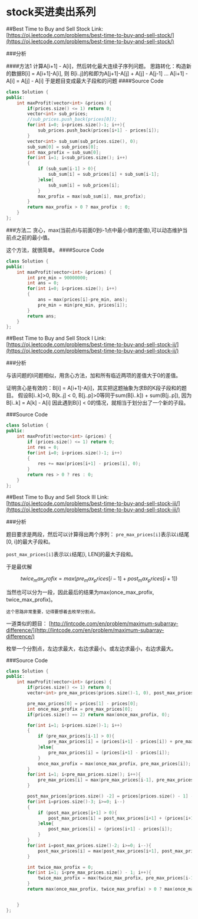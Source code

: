 # stock买进卖出系列

##Best Time to Buy and Sell Stock
Link:
[https://oj.leetcode.com/problems/best-time-to-buy-and-sell-stock/](https://oj.leetcode.com/problems/best-time-to-buy-and-sell-stock/)

###分析

####方法1
计算A[i+1] - A[i]，然后转化最大连续子序列问题。
思路转化：构造新的数据B[i] = A[i+1]-A[i], 则 B[i..j]的和即为A[j+1]-A[j] + A[j] - A[j-1] ... A[i+1] - A[i] = A[j] - A[i]
于是题目变成最大子段和的问题
####Source Code

```cpp
class Solution {
public:
    int maxProfit(vector<int> &prices) {
        if(prices.size() <= 1) return 0;
        vector<int> sub_prices;
        //sub_prices.push_back(prices[0]);
        for(int i=0; i<prices.size()-1; i++){
            sub_prices.push_back(prices[i+1] - prices[i]);
        }
        vector<int> sub_sum(sub_prices.size(), 0);
        sub_sum[0] = sub_prices[0];
        int max_profix = sub_sum[0];
        for(int i=1; i<sub_prices.size(); i++)
        {
            if (sub_sum[i-1] > 0){
                sub_sum[i] = sub_prices[i] + sub_sum[i-1];
            }else{
                sub_sum[i] = sub_prices[i];
            }
            max_profix = max(sub_sum[i], max_profix);
        }
        return max_profix > 0 ? max_profix : 0;
    }
};
```
###方法二
贪心，max(当前点i与前面0到i-1点中最小值的差值),可以动态维护当前点之前的最小值。

这个方法，就很简单。
####Source Code

```cpp
class Solution {
public:
    int maxProfit(vector<int> &prices) {
        int pre_min = 90000000;
        int ans = 0;
        for(int i=0; i<prices.size(); i++)
        {
            ans = max(prices[i]-pre_min, ans);
            pre_min = min(pre_min, prices[i]);
        }
        return ans;
    }
};
```


##Best Time to Buy and Sell Stock I
Link:
[https://oj.leetcode.com/problems/best-time-to-buy-and-sell-stock-ii/](https://oj.leetcode.com/problems/best-time-to-buy-and-sell-stock-ii/)

###分析

与该问题的I问题相似，用贪心方法，加和所有临近两项的差值大于0的差值。

证明贪心是有效的：B[i] = A[i+1]-A[i]，其实把这题抽象为求B的K段子段和的题目。
假设B[i..k]>0, B[k..j] < 0, B[j..p]>0等同于sum(B[i..k]) + sum(B[j..p]), 因为B[i..k] = A[k] - A[i]
因此遇到B[i] < 0的情况，就相当于划分出了一个新的子段。

###Source Code

```cpp
class Solution {
public:
    int maxProfit(vector<int> &prices) {
        if (prices.size() <= 1) return 0;
        int res = 0;
        for(int i=0; i<prices.size()-1; i++)
        {
            res += max(prices[i+1] - prices[i], 0);
        }
        return res > 0 ? res : 0;
    }
};
```

##Best Time to Buy and Sell Stock III
Link:
[https://oj.leetcode.com/problems/best-time-to-buy-and-sell-stock-iii/](https://oj.leetcode.com/problems/best-time-to-buy-and-sell-stock-iii/)

###分析

题目要求是两段，然后可以计算得出两个序列：
<code>pre_max_prices[i]</code>表示以<code>i</code>结尾[0, i]的最大子段和。

<code>post_max_prices[i]</code>表示以<code>i</code>结尾[i, LEN]的最大子段和。

于是最优解

$$twice_max_profix = max(pre_max_prices[i-1] + post_max_prices[i+1])$$

当然也可以分为一段，因此最后的结果为max(once_max_profix, twice_max_profix)。

<code>这个思路非常重要，记得要想着去枚举分割点。</code>

一道类似的题目：
[http://lintcode.com/en/problem/maximum-subarray-difference/](http://lintcode.com/en/problem/maximum-subarray-difference/)

枚举一个分割点，左边求最大，右边求最小。或左边求最小，右边求最大。

###Source Code

```cpp
class Solution {
public:
    int maxProfit(vector<int> &prices) {
        if(prices.size() <= 1) return 0;
        vector<int> pre_max_prices(prices.size()-1, 0), post_max_prices(prices.size()-1, 0);

        pre_max_prices[0] = prices[1] - prices[0];
        int once_max_profix = pre_max_prices[0];
        if(prices.size() == 2) return max(once_max_profix, 0);

        for(int i=1; i<prices.size()-1; i++)
        {
            if (pre_max_prices[i-1] > 0){
                pre_max_prices[i] = (prices[i+1] - prices[i]) + pre_max_prices[i-1];
            }else{
                pre_max_prices[i] = (prices[i+1] - prices[i]);
            }
            once_max_profix = max(once_max_profix, pre_max_prices[i]);
        }
        for(int i=1; i<pre_max_prices.size(); i++){
            pre_max_prices[i] = max(pre_max_prices[i-1], pre_max_prices[i]);
        }

        post_max_prices[prices.size() -2] = prices[prices.size() - 1] - prices[prices.size() - 2];
        for(int i=prices.size()-3; i>=0; i--)
        {
            if (post_max_prices[i+1] > 0){
                post_max_prices[i] = post_max_prices[i+1] + (prices[i+1] - prices[i]);
            }else{
                post_max_prices[i] = (prices[i+1] - prices[i]);
            }
        }
        for(int i=post_max_prices.size()-2; i>=0; i--){
            post_max_prices[i] = max(post_max_prices[i+1], post_max_prices[i]);
        }

        int twice_max_profix = 0;
        for(int i=1; i<pre_max_prices.size() - 1; i++){
            twice_max_profix = max(twice_max_profix, pre_max_prices[i-1] + post_max_prices[i+1]);
        }
        return max(once_max_profix, twice_max_profix) > 0 ? max(once_max_profix, twice_max_profix) : 0;


    }
};
```
